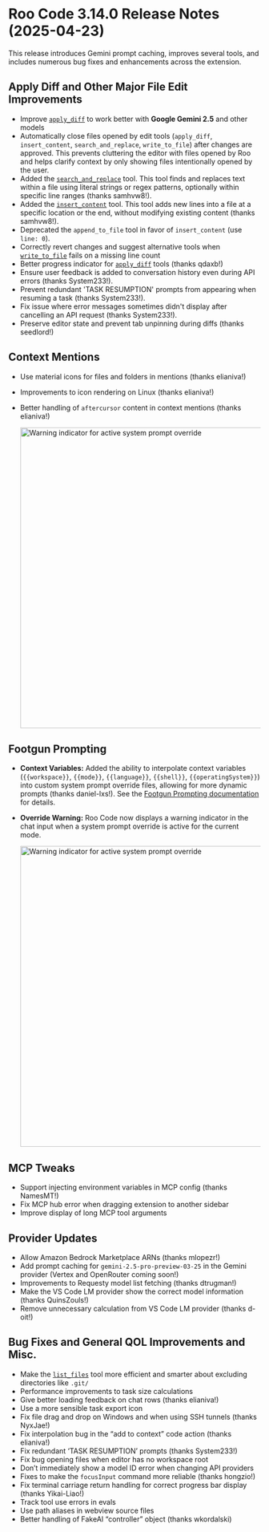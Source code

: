 # Roo Code 3.14.0 Release Notes (2025-04-23)

This release introduces Gemini prompt caching, improves several tools, and includes numerous bug fixes and enhancements across the extension.

## Apply Diff and Other Major File Edit Improvements

*   Improve [`apply_diff`](/advanced-usage/available-tools/apply-diff) to work better with **Google Gemini 2.5** and other models
*   Automatically close files opened by edit tools (`apply_diff`, `insert_content`, `search_and_replace`, `write_to_file`) after changes are approved. This prevents cluttering the editor with files opened by Roo and helps clarify context by only showing files intentionally opened by the user.
*   Added the [`search_and_replace`](/advanced-usage/available-tools/search-and-replace) tool. This tool finds and replaces text within a file using literal strings or regex patterns, optionally within specific line ranges (thanks samhvw8!).
*   Added the [`insert_content`](/advanced-usage/available-tools/insert-content) tool. This tool adds new lines into a file at a specific location or the end, without modifying existing content (thanks samhvw8!).
*   Deprecated the `append_to_file` tool in favor of `insert_content` (use `line: 0`).
*   Correctly revert changes and suggest alternative tools when [`write_to_file`](/advanced-usage/available-tools/write-to-file) fails on a missing line count
*   Better progress indicator for [`apply_diff`](/advanced-usage/available-tools/apply-diff) tools (thanks qdaxb!)
*   Ensure user feedback is added to conversation history even during API errors (thanks System233!).
*   Prevent redundant 'TASK RESUMPTION' prompts from appearing when resuming a task (thanks System233!).
*   Fix issue where error messages sometimes didn't display after cancelling an API request (thanks System233!).
*   Preserve editor state and prevent tab unpinning during diffs (thanks seedlord!)

## Context Mentions

*   Use material icons for files and folders in mentions (thanks elianiva!)
*   Improvements to icon rendering on Linux (thanks elianiva!)
*   Better handling of `aftercursor` content in context mentions (thanks elianiva!)

    <img src="/img/v3.14.0/v3.14.0.png" alt="Warning indicator for active system prompt override" width="600" />

## Footgun Prompting

*   **Context Variables:** Added the ability to interpolate context variables (`{{workspace}}`, `{{mode}}`, `{{language}}`, `{{shell}}`, `{{operatingSystem}}`) into custom system prompt override files, allowing for more dynamic prompts (thanks daniel-lxs!). See the [Footgun Prompting documentation](/features/footgun-prompting#using-context-variables) for details.
*   **Override Warning:** Roo Code now displays a warning indicator in the chat input when a system prompt override is active for the current mode.

    <img src="/img/footgun-prompting/footgun-prompting-1.png" alt="Warning indicator for active system prompt override" width="600" />

## MCP Tweaks

*   Support injecting environment variables in MCP config (thanks NamesMT!)
*   Fix MCP hub error when dragging extension to another sidebar
*   Improve display of long MCP tool arguments

## Provider Updates

*   Allow Amazon Bedrock Marketplace ARNs (thanks mlopezr!)
*   Add prompt caching for `gemini-2.5-pro-preview-03-25` in the Gemini provider (Vertex and OpenRouter coming soon!)
*   Improvements to Requesty model list fetching (thanks dtrugman!)
*   Make the VS Code LM provider show the correct model information (thanks QuinsZouls!)
*   Remove unnecessary calculation from VS Code LM provider (thanks d-oit!)

## Bug Fixes and General QOL Improvements and Misc.

*   Make the [`list_files`](/advanced-usage/available-tools/list-files) tool more efficient and smarter about excluding directories like `.git/`
*   Performance improvements to task size calculations
*   Give better loading feedback on chat rows (thanks elianiva!)
*   Use a more sensible task export icon
*   Fix file drag and drop on Windows and when using SSH tunnels (thanks NyxJae!)
*   Fix interpolation bug in the “add to context” code action (thanks elianiva!)
*   Fix redundant ‘TASK RESUMPTION’ prompts (thanks System233!)
*   Fix bug opening files when editor has no workspace root
*   Don’t immediately show a model ID error when changing API providers
*   Fixes to make the `focusInput` command more reliable (thanks hongzio!)
*   Fix terminal carriage return handling for correct progress bar display (thanks Yikai-Liao!)
*   Track tool use errors in evals
*   Use path aliases in webview source files
*   Better handling of FakeAI “controller” object (thanks wkordalski)
